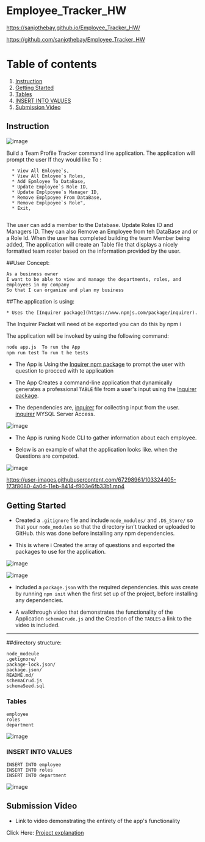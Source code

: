 # Employee_Tracker_HW

https://sanjothebay.github.io/Employee_Tracker_HW/

https://github.com/sanjothebay/Employee_Tracker_HW


# Table of contents

1. [Instruction](#Instruction)
2. [Getting Started](#Getting_Started)
3. [Tables](#Tables)
4. [INSERT INTO VALUES](#INSERT_INTO_VALUES)
5. [Submission Video](#Submission_Video)



## Instruction <a name="Instruction"></a>

![image](https://user-images.githubusercontent.com/67298961/103254681-e8150a80-494b-11eb-9f0a-e9c68ef25874.png)

Build a Team Profile Tracker command line application. The application will prompt the user If they would like To :
```
  * View All Emloyee`s,
  * View All Emloyee`s Roles,
  * Add Epmloyee To DataBase,
  * Update Employee`s Role ID,
  * Update Emplpoyee`s Manager ID,
  * Remove Emplpoyee From DataBase,
  * Remove Emplpoyee`s Role",
  * Exit,
  
```
The user can add a member to the Database. Update Roles ID and Managers ID.
They can also Remove an Employee from teh DataBase and or a Role Id.
When the user has completed building the team Member being added, 
The application will create an Table file that displays a nicely formatted team roster based on the information provided by the user. 


##User Concept:

```
As a business owner
I want to be able to view and manage the departments, roles, and employees in my company
So that I can organize and plan my business
```

##The application is using:

	* Uses the [Inquirer package](https://www.npmjs.com/package/inquirer).
The Inquirer Packet will need ot be exported you can do this by npm i 

The application will be invoked by using the following command:

```bash
node app.js  To run the App
npm run test To run t he tests 
```
* The App is Using the [Inquirer npm package](https://github.com/SBoudrias/Inquirer.js/) to prompt the user with question to procced with te application 

* The App Creates a command-line application that dynamically generates a professional `TABLE` file from a user's input using the 
[Inquirer package](https://www.npmjs.com/package/inquirer).

* The dependencies are, [inquirer](https://www.npmjs.com/package/inquirer) for collecting input from the user.
		[inquirer](https://www.npmjs.com/package/mysql) MYSQL Server Access.

![image](https://user-images.githubusercontent.com/67298961/103260703-42ba6080-4964-11eb-9d54-8d520b681bc2.png)

* The App is runing Node CLI to gather information about each employee.

* Below is an example of what the application looks like. when the Questions are competed.

![image](https://user-images.githubusercontent.com/67298961/103259053-6c23be00-495d-11eb-8770-a73fa29849b2.png)

https://user-images.githubusercontent.com/67298961/103324405-173f8080-4a0d-11eb-8414-f903e6fb33b1.mp4

## Getting Started <a name="Getting_Started"></a>

* Created a `.gitignore` file and include `node_modules/` and `.DS_Store/` so that your `node_modules` so that the directory isn't tracked or uploaded to GitHub. 
this was done before installing any npm dependencies.

* This is where i Created the array of questions and exported the packages to use for the application.

![image](https://user-images.githubusercontent.com/67298961/103260796-9af16280-4964-11eb-9b73-fccdb4bfbe8c.png)

![image](https://user-images.githubusercontent.com/67298961/103260820-b0ff2300-4964-11eb-9602-3496ffa5bd37.png)

* included a `package.json` with the required dependencies. this was create by running `npm init` when the first set up of the project, before installing any 
dependencies.

* A walkthrough video that demonstrates the functionality of the Application `schemaCrude.js` and the Creation of the `TABLES` a link to the video is included.

 ---

##directory structure:

```
node_modeule 
.getignore/
package-lock.json/
package.json/
README.md/
schemaCrud.js
schemaSeed.sql
```

### Tables <a name="Tables"></a>
```
employee
roles
department
```

![image](https://user-images.githubusercontent.com/67298961/103255596-7a6add80-494f-11eb-8413-f7a50ae21f83.png)


### INSERT INTO VALUES <a name="INSERT_INTO_VALUES"></a>
```
INSERT INTO employee
INSERT INTO roles
INSERT INTO department
```
![image](https://user-images.githubusercontent.com/67298961/103255699-ed745400-494f-11eb-8303-32b83eef25b4.png)



## Submission Video <a name="Submission_Video"></a>

* Link to video demonstrating the entirety of the app's functionality 

Click Here:
[Project explanation]()



